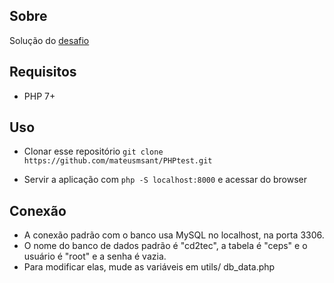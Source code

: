 ## Sobre

Solução do [desafio](https://github.com/cd2tec/PHPtest)

## Requisitos

- PHP 7+

## Uso

- Clonar esse repositório `git clone https://github.com/mateusmsant/PHPtest.git`

- Servir a aplicação com `php -S localhost:8000` e acessar do browser

## Conexão

- A conexão padrão com o banco usa MySQL no localhost, na porta 3306.
- O nome do banco de dados padrão é "cd2tec", a tabela é "ceps" e o usuário é "root" e a senha é vazia.
- Para modificar elas, mude as variáveis em utils/ db_data.php
